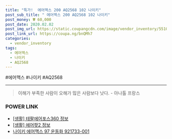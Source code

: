 ```yaml
--- 
title: "특가!  에어맥스 200 AQ2568 102 나이키" 
post_sub_title: " 에어맥스 200 AQ2568 102 나이키" 
post_money: ₩ 60,000 
post_date: 2020.02.02 
post_img_url: https://static.coupangcdn.com/image/vendor_inventory/5510/44441e80c888a3798765b15f2cc751c813b64f597821e0f7ee4f565b1459.jpg 
post_link_url: https://coupa.ng/bnQMh7 
categories: 
  - vendor_inventory 
tags: 
  - 에어맥스 
  - 나이키 
  - AQ2568 
--- 
```

  #에어맥스 #나이키 #AQ2568 
<hr> 

> 이해가 부족한 사람이 오해가 많은 사람보다 낫다. - 아나톨 프랑스 


### POWER LINK

* <a href="https://blog.naver.com/santokki14/221774235232" target="_blank"> [생활] 테팔에어포스360 정보 </a>
* <a href="https://blog.naver.com/sakai111/221760222230" target="_blank"> [생활] 에어팟2 정보 </a>
* <a href="https://blog.naver.com/santokki14/221786028370" target="_blank">나이키 에어맥스 97 운동화 921733-001</a>

